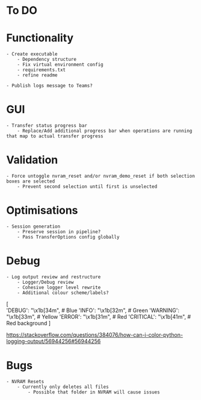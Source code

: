 # To DO

# Functionality
	- Create executable
		- Dependency structure
		- Fix virtual environment config
		- requirements.txt
		- refine readme
	
	- Publish logs message to Teams?
	
		
# GUI		
	- Transfer status progress bar
		- Replace/Add additional progress bar when operations are running that map to actual transfer progress
		
		
# Validation
	- Force untoggle nvram_reset and/or nvram_demo_reset if both selection boxes are selected
		- Prevent second selection until first is unselected
		
		
# Optimisations
	- Session generation
		- Preserve session in pipeline?
		- Pass TransferOptions config globally
		
	
# Debug
	- Log output review and restructure
		- Logger/Debug review
		- Cohesive logger level rewrite
		- Additional colour scheme/labels?
	
[	
	'DEBUG': "\x1b[34m",    # Blue
	'INFO': "\x1b[32m",     # Green
	'WARNING': "\x1b[33m",  # Yellow
	'ERROR': "\x1b[31m",    # Red
	'CRITICAL': "\x1b[41m", # Red background
]
	
https://stackoverflow.com/questions/384076/how-can-i-color-python-logging-output/56944256#56944256
	
# Bugs
	- NVRAM Resets
		- Currently only deletes all files
			- Possible that folder in NVRAM will cause issues